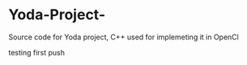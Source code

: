 # Yoda-Project-
Source code for Yoda project, C++ used for implemeting it in OpenCl

testing first push  
